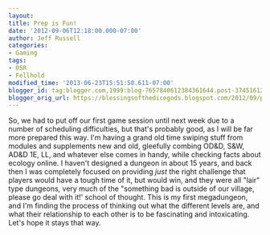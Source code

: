 ```yaml
---
layout:  
title: Prep is Fun!
date: '2012-09-06T12:18:00.000-07:00'
author: Jeff Russell
categories:
- Gaming
tags:
- OSR
- Fellhold
modified_time: '2013-06-23T15:51:50.611-07:00'
blogger_id: tag:blogger.com,1999:blog-7657840612384361644.post-3745161270202553407
blogger_orig_url: https://blessingsofthedicegods.blogspot.com/2012/09/prep-is-fun.html
---
```


So, we had to put off our first game session until next week due to a number of scheduling difficulties, but that's probably good, as I will be far more prepared this way. I'm having a grand old time swiping stuff from modules and supplements new and old, gleefully combing OD&D, S&W, AD&D 1E, LL, and whatever else comes in handy, while checking facts about ecology online. I haven't designed a dungeon in about 15 years, and back then I was completely focused on providing *just* the right challenge that players would have a tough time of it, but would win, and they were all "lair" type dungeons, very much of the "something bad is outside of our village, please go deal with it!' school of thought. This is my first megadungeon, and I'm finding the process of thinking out what the different levels are, and what their relationship to each other is to be fascinating and intoxicating. Let's hope it stays that way. 
